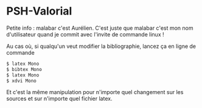 PSH-Valorial
============
Petite info : malabar c'est Aurélien. C'est juste que malabar c'est mon nom d'utilisateur quand je commit avec l'invite de commande linux !

Au cas où, si qualqu'un veut modifier la bibliographie, lancez ça en ligne de commande
```sh
$ latex Mono
$ bibtex Mono
$ latex Mono
$ xdvi Mono
```
Et c'est la même manipulation pour n'importe quel changement sur les sources et sur n'importe quel fichier latex.